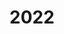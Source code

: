 ---
#This is just for you to quickly see what the file is - it can be anything you want
title: 2022

#This must match the level for the page you want it to appear on
level: Advanced Higher

#This must match the category id for the table the table you wish this to appear in
category: sqapastpapersah

#This must match the subject you wish this to appear in
subject: Chemistry

#There should be an entry here for each column in the table you wish to populate:
Year: 2022
Past Paper:
    - url: /chemistry/advancedhigher/AH SQA PP/newAH SQA PP/newAHchemSQApp2022.pdf
      link_text: Paper
SQA Marking Solutions:
    - url: /chemistry/advancedhigher/AH SQA Msch/newAH SQA Msch/newAHchemSQAmsch2022.pdf
      link_text: SQA Solutions
---
